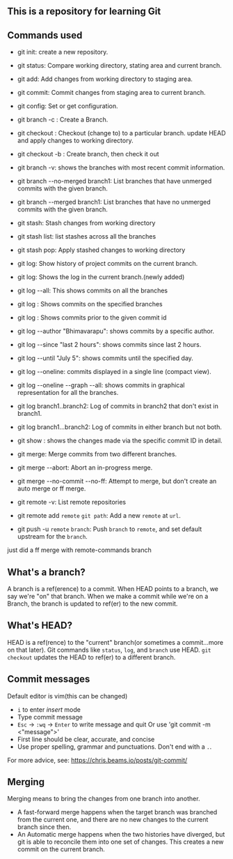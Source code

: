 ## This is a repository for learning Git

## Commands used

- git init: create a new repository.
- git status: Compare working directory, stating area and current branch.
- git add: Add changes from working directory to staging area.
- git commit: Commit changes from staging area to current branch.
- git config: Set or get configuration.

- git branch -c <branch name>: Create a Branch.
- git checkout <branch name>: Checkout (change to) to a particular branch. update HEAD and apply changes to working directory.
- git checkout -b <branch name>: Create branch, then check it out
- git branch -v: shows the branches with most recent commit information.
- git branch --no-merged branch1: List branches that have unmerged commits with the given branch.
- git branch --merged branch1: List branches that have no unmerged commits with the given branch.

- git stash: Stash changes from  working directory
- git stash list: list stashes across all the branches
- git stash pop: Apply stashed changes to working directory

- git log: Show history of project commits on the current branch.
- git log: Shows the log in the current branch.(newly added)
- git log --all: This shows commits on all the branches
- git log <branch name>: Shows commits on the specified branches
- git log <commit id>: Shows commits prior to the given commit id
- git log --author "Bhimavarapu": shows commits by a specific author.
- git log --since "last 2 hours": shows commits since last 2 hours.
- git log --until "July 5": shows commits until the specified day.
- git log --oneline: commits displayed in a single line (compact view).
- git log --oneline --graph --all: shows commits in graphical representation for all the branches.
- git log branch1..branch2: Log of commits in branch2 that don't exist in branch1.
- git log branch1...branch2: Log of commits in either branch but not both.

- git show <commit id>: shows the changes made via the specific commit ID in detail.

- git merge: Merge commits from two different branches.
- git merge --abort: Abort an in-progress merge.
- git merge --no-commit --no-ff: Attempt to merge, but don't create an auto merge or ff merge.

- git remote -v: List remote repositories
- git remote add `remote` `git path`: Add a new `remote` at `url`.
- git push -u `remote` `branch`: Push `branch` to `remote`, and set default upstream for the `branch`.

just did a ff merge with remote-commands branch

## What's a branch?

A branch is a ref(erence) to a commit. When HEAD points to a branch, we say we're "on" that branch. When we make a commit while we're on a Branch, the branch is updated to ref(er) to the new commit.

## What's HEAD?

HEAD is a ref(rence) to the "current" branch(or sometimes a commit...more on that later). Git commands like `status`, `log`, and `branch` use HEAD. `git checkout` updates the HEAD to ref(er) to a different branch.

## Commit messages

Default editor is vim(this can be changed)
 - `i` to enter *insert* mode
 - Type commit message
 - `Esc` -> `:wq` -> `Enter` to write message and quit Or use 'git commit -m <"message">'
 - First line should be clear, accurate, and concise
 - Use proper spelling, grammar and punctuations.
 Don't end with a `.`.

 For more advice, see: https://chris.beams.io/posts/git-commit/

## Merging

Merging means to bring the changes from one branch into another.

- A fast-forward merge happens when the target branch was branched from the current one, and there are no new changes to the current branch since then.
- An Automatic merge happens when the two histories have diverged, but git is able to reconcile them into one set of changes. This creates a new commit on the current branch.
